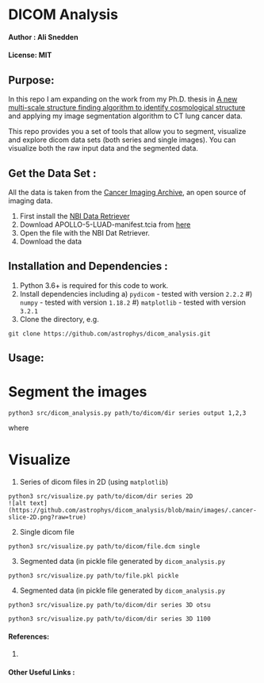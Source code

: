 # DICOM Analysis
#### Author : Ali Snedden
#### License: MIT 
## Purpose:
In this repo I am expanding on the work from my Ph.D. thesis in
[A new multi-scale structure finding algorithm to identify cosmological structure](https://doi.org/10.1016/j.jcp.2015.07.004)
and applying my image segmentation algorithm to CT lung cancer data.

This repo provides you a set of tools that allow you to segment, visualize and explore dicom
data sets (both series and single images). You can visualize both the raw input data and
the segmented data.

## Get the Data Set :
All the data is taken from the [Cancer Imaging Archive](https://www.cancerimagingarchive.net/),
an open source of imaging data.
1. First install the [NBI Data Retriever](https://wiki.cancerimagingarchive.net/display/NBIA/Downloading+TCIA+Images)
2. Download APOLLO-5-LUAD-manifest.tcia from [here](https://wiki.cancerimagingarchive.net/display/Public/APOLLO-5-LUAD)
3. Open the file with the NBI Dat Retriever. 
4. Download the data 


## Installation and Dependencies :
1. Python 3.6+ is required for this code to work.
2. Install dependencies including 
    a) `pydicom` - tested with version `2.2.2`
    #) `numpy` - tested with version `1.18.2`
    #) `matplotlib` - tested with version `3.2.1`
3. Clone the directory, e.g.
```
git clone https://github.com/astrophys/dicom_analysis.git
```

## Usage:
# Segment the images
```
python3 src/dicom_analysis.py path/to/dicom/dir series output 1,2,3
```
where 
# Visualize
1. Series of dicom files in 2D (using `matplotlib`) 
```
python3 src/visualize.py path/to/dicom/dir series 2D
![alt text](https://github.com/astrophys/dicom_analysis/blob/main/images/.cancer-slice-2D.png?raw=true)
```
2. Single dicom file
```
python3 src/visualize.py path/to/dicom/file.dcm single
```
3. Segmented data (in pickle file generated by `dicom_analysis.py`
```
python3 src/visualize.py path/to/file.pkl pickle
```
4. Segmented data (in pickle file generated by `dicom_analysis.py`
```
python3 src/visualize.py path/to/dicom/dir series 3D otsu
```

```
python3 src/visualize.py path/to/dicom/dir series 3D 1100
```



<!-- -->

#### References:
1. 

#### Other Useful Links :  

